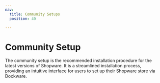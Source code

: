 ```yaml
---
nav:
  title: Community Setups
  position: 40

---
```


# Community Setup

The community setup is the recommended installation procedure for the latest versions of Shopware. It is a streamlined installation process, providing an intuitive interface for users to set up their Shopware store via Dockware.
